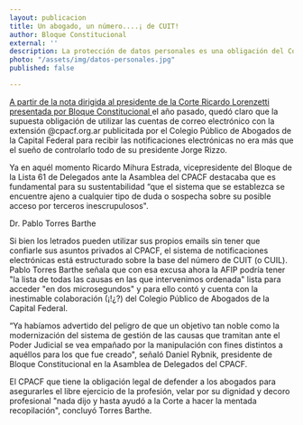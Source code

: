 ```yaml
---
layout: publicacion
title: Un abogado, un número....¡ de CUIT!
author: Bloque Constitucional
external: ''
description: La protección de datos personales es una obligación del Colegio
photo: "/assets/img/datos-personales.jpg"
published: false

---
```

[A partir de la nota dirigida al presidente de la Corte Ricardo Lorenzetti presentada por Bloque Constitucional ](https://docs.google.com/file/d/0BwSsihU1OF0JZ3lsbTA0M1JYVEU/edit "Nota")el año pasado, quedó claro que la supuesta obligación de utilizar las cuentas de correo electrónico con la extensión @cpacf.org.ar publicitada por el Colegio Público de Abogados de la Capital Federal para recibir las notificaciones electrónicas no era más que el sueño de controlarlo todo de su presidente Jorge Rizzo.

Ya en aquél momento Ricardo Mihura Estrada, vicepresidente del Bloque de la Lista 61 de Delegados ante la Asamblea del CPACF destacaba que es fundamental para su sustentabilidad “que el sistema que se establezca se encuentre ajeno a cualquier tipo de duda o sospecha sobre su posible acceso por terceros inescrupulosos".

Dr. Pablo Torres Barthe

Si bien los letrados pueden utilizar sus propios emails sin tener que confiarle sus asuntos privados al CPACF, el sistema de notificaciones electrónicas está estructurado sobre la base del número de CUIT (o CUIL). Pablo Torres Barthe señala que con esa excusa ahora la AFIP podría tener "la lista de todas las causas en las que intervenimos ordenada" lista para acceder "en dos microsegundos" y para ello contó y cuenta con la inestimable colaboración (¡!¿?) del Colegio Público de Abogados de la Capital Federal.

“Ya habíamos advertido del peligro de que un objetivo tan noble como la modernización del sistema de gestión de las causas que tramitan ante el Poder Judicial se vea empañado por la manipulación con fines distintos a aquéllos para los que fue creado", señaló Daniel Rybnik, presidente de Bloque Constitucional en la Asamblea de Delegados del CPACF.

El CPACF que tiene la obligación legal de defender a los abogados para asegurarles el libre ejercicio de la profesión, velar por su dignidad y decoro profesional "nada dijo y hasta ayudó a la Corte a hacer la mentada recopilación", concluyó Torres Barthe.